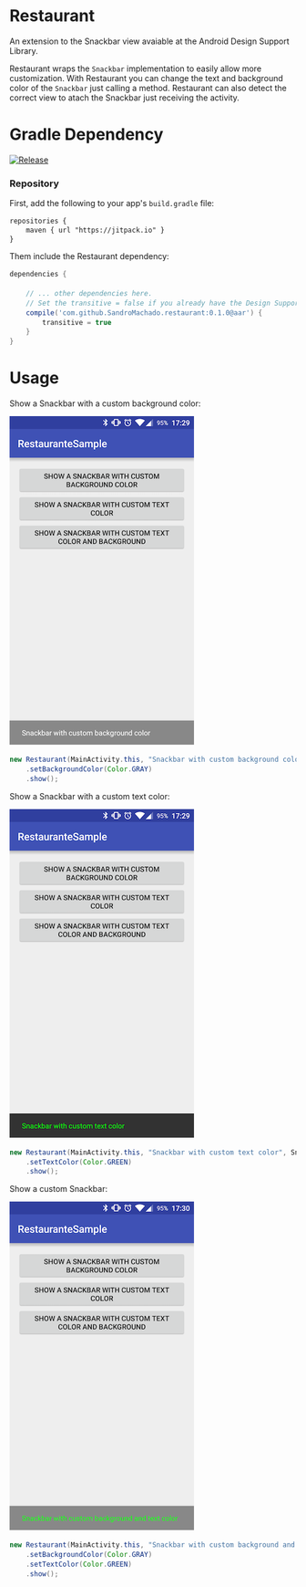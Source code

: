 # Restaurant
An extension to the Snackbar view avaiable at the Android Design Support Library.

Restaurant wraps the `Snackbar` implementation to easily allow more customization. With Restaurant you can change the text and background color of the `Snackbar` just calling a method. Restaurant can also detect the correct view to atach the Snackbar just receiving the activity. 

# Gradle Dependency

[![Release](https://img.shields.io/github/release/SandroMachado/Restaurant.svg?label=jitpack)](https://jitpack.io/#SandroMachado/Restaurant)

### Repository

First, add the following to your app's `build.gradle` file:

```Gradle
repositories {
    maven { url "https://jitpack.io" }
}
```

Them include the Restaurant dependency:

```gradle
dependencies {

    // ... other dependencies here.
    // Set the transitive = false if you already have the Design Support Library dependency.
    compile('com.github.SandroMachado.restaurant:0.1.0@aar') {
        transitive = true
    }
}
```

# Usage

Show a Snackbar with a custom background color:

![Snackbar with custom background color](screenshots/custom_background.png)

```Java
new Restaurant(MainActivity.this, "Snackbar with custom background color", Snackbar.LENGTH_LONG)
    .setBackgroundColor(Color.GRAY)
    .show();
```

Show a Snackbar with a custom text color:

![Snackbar with custom text color](screenshots/custom_text.png)

```Java
new Restaurant(MainActivity.this, "Snackbar with custom text color", Snackbar.LENGTH_LONG)
    .setTextColor(Color.GREEN)
    .show();
```

Show a custom Snackbar:

![Snackbar with custom](screenshots/custom.png)

```Java
new Restaurant(MainActivity.this, "Snackbar with custom background and text color", Snackbar.LENGTH_LONG)
    .setBackgroundColor(Color.GRAY)
    .setTextColor(Color.GREEN)
    .show();
```